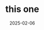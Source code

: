 ---
title: this one
description: this one here
date: 2025-02-06
tags: [
  "this",
  "one here"
]
---